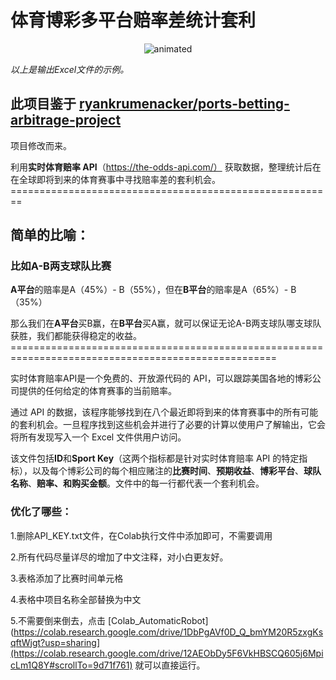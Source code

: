 # 体育博彩多平台赔率差统计套利

<p align="center">
  <img src="https://user-images.githubusercontent.com/113403062/190924275-629eaf18-183c-4781-81a2-fd0337143ba9.jpg" alt="animated"/>
</p>

*以上是输出Excel文件的示例。*

## 此项目鉴于 [ryankrumenacker/ports-betting-arbitrage-project]([https://openai.com](https://github.com/ryankrumenacker/sports-betting-arbitrage-project))

项目修改而来。

利用**实时体育赔率 API**（https://the-odds-api.com/） 获取数据，整理统计后在在全球即将到来的体育赛事中寻找赔率差的套利机会。========================================================
## 简单的比喻：

### 比如A-B两支球队比赛

**A平台**的赔率是A（45%）- B（55%），但在**B平台**的赔率是A（65%）- B（35%）

那么我们在**A平台**买B赢，在**B平台**买A赢，就可以保证无论A-B两支球队哪支球队获胜，我们都能获得稳定的收益。====================================================================================================

实时体育赔率API是一个免费的、开放源代码的 API，可以跟踪美国各地的博彩公司提供的任何给定的体育赛事的当前赔率。

通过 API 的数据，该程序能够找到在八个最近即将到来的体育赛事中的所有可能的套利机会。一旦程序找到这些机会并进行了必要的计算以使用户了解输出，它会将所有发现写入一个 Excel 文件供用户访问。

该文件包括**ID**和**Sport Key**（这两个指标都是针对实时体育赔率 API 的特定指标），以及每个博彩公司的每个相应赌注的**比赛时间**、**预期收益**、**博彩平台**、**球队名称**、**赔率、**和**购买金额**。文件中的每一行都代表一个套利机会。

### 优化了哪些：

1.删除API_KEY.txt文件，在Colab执行文件中添加即可，不需要调用

2.所有代码尽量详尽的增加了中文注释，对小白更友好。

3.表格添加了比赛时间单元格

4.表格中项目名称全部替换为中文

5.不需要倒来倒去，点击 [Colab_AutomaticRobot](https://colab.research.google.com/drive/1DbPgAVf0D_Q_bmYM20R5zxgKsqftWjgt?usp=sharing](https://colab.research.google.com/drive/12AEObDy5F6VkHBSCQ605j6MpicLm1Q8Y#scrollTo=9d71f761) 就可以直接运行。


